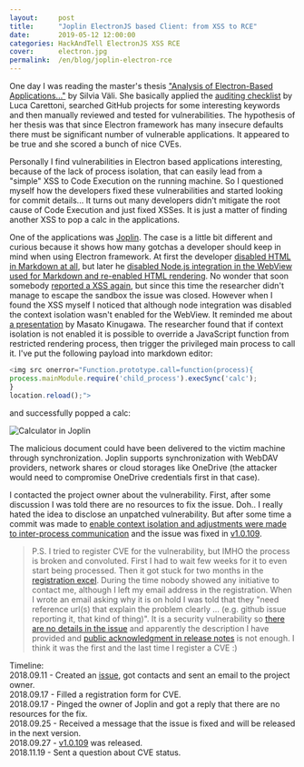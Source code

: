 ```yaml
---
layout:     post
title:      "Joplin ElectronJS based Client: from XSS to RCE"
date:       2019-05-12 12:00:00
categories: HackAndTell ElectronJS XSS RCE
cover:      electron.jpg
permalink:  /en/blog/joplin-electron-rce
---
```

One day I was reading the master's thesis ["Analysis of Electron-Based Applications..."](https://digi.lib.ttu.ee/i/file.php?DLID=9890&t=1) by Silvia Väli. She basically applied the [auditing checklist](https://www.blackhat.com/docs/us-17/thursday/us-17-Carettoni-Electronegativity-A-Study-Of-Electron-Security-wp.pdf) by Luca Carettoni, searched GitHub projects for some interesting keywords and then manually reviewed and tested for vulnerabilities. The hypothesis of her thesis was that since Electron framework has many insecure defaults there must be significant number of vulnerable applications. It appeared to be true and she scored a bunch of nice CVEs.

Personally I find vulnerabilities in Electron based applications interesting, because of the lack of process isolation, that can easily lead from a "simple" XSS to Code Execution on the running machine. So I questioned myself how the developers fixed these vulnerabilities and started looking for commit details... It turns out many developers didn't mitigate the root cause of Code Execution and just fixed XSSes. It is just a matter of finding another XSS to pop a calc in the applications.

One of the applications was [Joplin](https://joplinapp.org/). The case is a little bit different and curious because it shows how many gotchas a developer should keep in mind when using Electron framework. At first the developer [disabled HTML in Markdown at all](https://github.com/laurent22/joplin/commit/494e235e18659574f836f84fcf9f4d4fcdcfcf89#diff-c90b6228d7bed30727231ebdafd07753), but later he [disabled Node.js integration in the WebView used for Markdown and re-enabled HTML rendering](https://github.com/laurent22/joplin/commit/df302206ddefae9b9e6164c16dcb501dc1c02b5e). No wonder that soon somebody [reported a XSS again](https://github.com/laurent22/joplin/issues/740), but since this time the researcher didn't manage to escape the sandbox the issue was closed. However when I found the XSS myself I noticed that although node integration was disabled the context isolation wasn't enabled for the WebView. It reminded me about [a presentation](https://speakerdeck.com/masatokinugawa/electron-abusing-the-lack-of-context-isolation-curecon-en) by Masato Kinugawa. The researcher found that if context isolation is not enabled it is possible to override a JavaScript function from restricted rendering process, then trigger the privileged main process to call it. I've put the following payload into markdown editor:
```js
<img src onerror="Function.prototype.call=function(process){
process.mainModule.require('child_process').execSync('calc');
}
location.reload();">
```
and successfully popped a calc:

![Calculator in Joplin](joplin.png)

The malicious document could have been delivered to the victim machine through synchronization. Joplin supports synchronization with WebDAV providers, network shares or cloud storages like OneDrive (the attacker would need to compromise OneDrive credentials first in that case).

I contacted the project owner about the vulnerability. First, after some discussion I was told there are no resources to fix the issue. Doh.. I really hated the idea to disclose an unpatched vulnerability. But after some time a commit was made to [enable context isolation and adjustments were made to inter-process communication](https://github.com/laurent22/joplin/commit/72af5643828e8a220ea8ca5ff9831f42f01895b6) and the issue was fixed in [v1.0.109](https://github.com/laurent22/joplin/releases/tag/v1.0.109).

>P.S. I tried to register CVE for the vulnerability, but IMHO the process is broken and convoluted. First I had to wait few weeks for it to even start being processed. Then it got stuck for two months in the [registration excel](https://docs.google.com/spreadsheets/d/1PlDOsZ4Q36JU4Dz9zyBB2F3814dScppCRCe1muCT7JI). During the time nobody showed any initiative to contact me, although I left my email address in the registration. When I wrote an email asking why it is on hold I was told that they "need reference url(s) that explain the problem clearly ... (e.g. github issue reporting it, that kind of thing)". It is a security vulnerability so [there are no details in the issue](https://github.com/laurent22/joplin/issues/789) and apparently the description I have provided and [public acknowledgment in release notes](https://github.com/laurent22/joplin/releases/tag/v1.0.109) is not enough. I think it was the first and the last time I register a CVE :)

Timeline:  
2018.09.11 - Created an [issue](https://github.com/laurent22/joplin/issues/789), got contacts and sent an email to the project owner.  
2018.09.17 - Filled a registration form for CVE.  
2018.09.17 - Pinged the owner of Joplin and got a reply that there are no resources for the fix.  
2018.09.25 - Received a message that the issue is fixed and will be released in the next version.  
2018.09.27 - [v1.0.109](https://github.com/laurent22/joplin/releases/tag/v1.0.109) was released.  
2018.11.19 - Sent a question about CVE status.  